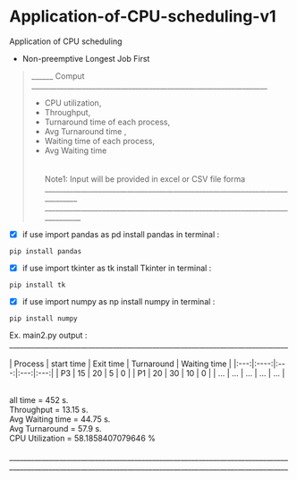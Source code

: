 # Application-of-CPU-scheduling-v1
Application of CPU scheduling <br />
 * Non-preemptive Longest Job First <br />
>______ Comput __________________________________________________________________ <br />
> * CPU utilization, <br />
> * Throughput, <br />
> * Turnaround time of each process, <br />
> * Avg Turnaround time , <br />
> * Waiting time of each process, <br />
> * Avg Waiting time <br /><br /><br />
        Note1: Input will be provided in excel or CSV file forma <br />
_____________________________________________________________________________<br />
______________________________________________________________________________ <br />
- [x] if use import pandas as pd install pandas in terminal :<br />
```
pip install pandas
```
- [x] if use import tkinter as tk install Tkinter in terminal :<br />
```
pip install tk
```
- [x] if use import numpy as np install numpy in terminal :<br />
```
pip install numpy
```

Ex. main2.py output :<br />
______________________________________________________________________________ <br />
<br />
| Process | start time | Exit time | Turnaround | Waiting time |
|:---:|:----:|:---:|:---:|:---:|
| P3 | 15 | 20 | 5 | 0 |
| P1 | 20 | 30 | 10 | 0 |
| ... | ... | ... | ... | ... |


<br />
all time = 452 s.<br />
Throughput = 13.15 s.<br />
Avg Waiting time = 44.75 s.<br />
Avg Turnaround = 57.9 s.<br />
CPU Utilization = 58.1858407079646 %<br />
<br />
______________________________________________________________________________ <br />
______________________________________________________________________________ <br />

